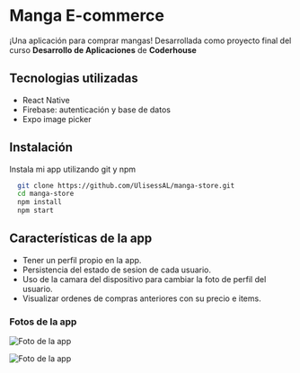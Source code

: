 # Manga E-commerce

¡Una aplicación para comprar mangas!
Desarrollada como proyecto final del curso **Desarrollo de Aplicaciones** de **Coderhouse**

## Tecnologias utilizadas

- React Native
- Firebase: autenticación y base de datos
- Expo image picker

## Instalación

Instala mi app utilizando git y npm

```bash
  git clone https://github.com/UlisessAL/manga-store.git
  cd manga-store
  npm install
  npm start
```

## Características de la app

- Tener un perfil propio en la app.
- Persistencia del estado de sesion de cada usuario.
- Uso de la camara del dispositivo para cambiar la foto de perfil del usuario.
- Visualizar ordenes de compras anteriores con su precio e items.

### Fotos de la app

![Foto de la app](https://firebasestorage.googleapis.com/v0/b/manga-ecommerce-react-native.appspot.com/o/show-RN-1.png?alt=media&token=4534a413-3c97-4153-b2fd-822545217722)

![Foto de la app](https://firebasestorage.googleapis.com/v0/b/manga-ecommerce-react-native.appspot.com/o/show-RN-2.png?alt=media&token=ab69968f-fd87-44d9-9315-a4385a7723bb)
